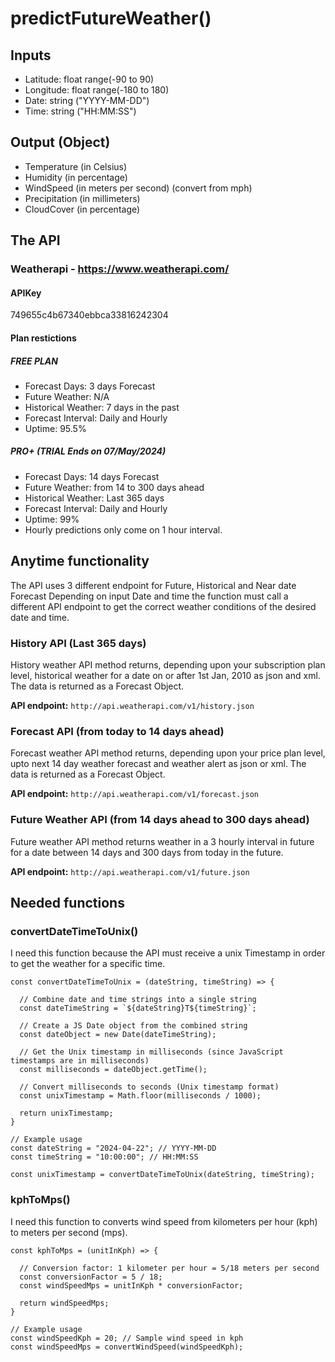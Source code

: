 # predictFutureWeather()

## Inputs

- Latitude: float range(-90 to 90)
- Longitude: float range(-180 to 180)
- Date: string ("YYYY-MM-DD")
- Time: string ("HH:MM:SS")

## Output (Object)

- Temperature (in Celsius)
- Humidity (in percentage)
- WindSpeed (in meters per second) (convert from mph)
- Precipitation (in millimeters)
- CloudCover (in percentage)

## The API

### Weatherapi - https://www.weatherapi.com/

#### APIKey

749655c4b67340ebbca33816242304

#### Plan restictions

##### FREE PLAN

- Forecast Days:        3 days Forecast
- Future Weather:       N/A
- Historical Weather:   7 days in the past
- Forecast Interval:    Daily and Hourly
- Uptime:               95.5%

##### PRO+ (TRIAL Ends on 07/May/2024)

- Forecast Days:        14 days Forecast
- Future Weather:       from 14 to 300 days ahead
- Historical Weather:   Last 365 days
- Forecast Interval:    Daily and Hourly
- Uptime:               99%
- Hourly predictions only come on 1 hour interval.

## Anytime functionality

The API uses 3 different endpoint for Future, Historical and Near date Forecast
Depending on input Date and time the function must call a different API endpoint to get the correct weather conditions of the desired date and time.

### History API (Last 365 days)

History weather API method returns, depending upon your subscription plan level, historical weather for a date on or after 1st Jan, 2010 as json and xml. The data is returned as a Forecast Object.

**API endpoint:** `http://api.weatherapi.com/v1/history.json`

### Forecast API (from today to 14 days ahead)

Forecast weather API method returns, depending upon your price plan level, upto next 14 day weather forecast and weather alert as json or xml. The data is returned as a Forecast Object.

**API endpoint:** `http://api.weatherapi.com/v1/forecast.json`

### Future Weather API (from 14 days ahead to 300 days ahead)

Future weather API method returns weather in a 3 hourly interval in future for a date between 14 days and 300 days from today in the future.

**API endpoint:** `http://api.weatherapi.com/v1/future.json`

## Needed functions

### convertDateTimeToUnix()

I need this function because the API must receive a unix Timestamp in order to get the weather for a specific time.

```Js
const convertDateTimeToUnix = (dateString, timeString) => {

  // Combine date and time strings into a single string
  const dateTimeString = `${dateString}T${timeString}`;

  // Create a JS Date object from the combined string
  const dateObject = new Date(dateTimeString);

  // Get the Unix timestamp in milliseconds (since JavaScript timestamps are in milliseconds)
  const milliseconds = dateObject.getTime();

  // Convert milliseconds to seconds (Unix timestamp format)
  const unixTimestamp = Math.floor(milliseconds / 1000);

  return unixTimestamp;
}

// Example usage
const dateString = "2024-04-22"; // YYYY-MM-DD
const timeString = "10:00:00"; // HH:MM:SS

const unixTimestamp = convertDateTimeToUnix(dateString, timeString);
```

### kphToMps()

I need this function to converts wind speed from kilometers per hour (kph) to meters per second (mps).

```Js
const kphToMps = (unitInKph) => {

  // Conversion factor: 1 kilometer per hour = 5/18 meters per second
  const conversionFactor = 5 / 18;
  const windSpeedMps = unitInKph * conversionFactor;

  return windSpeedMps;
}

// Example usage
const windSpeedKph = 20; // Sample wind speed in kph
const windSpeedMps = convertWindSpeed(windSpeedKph);
```
